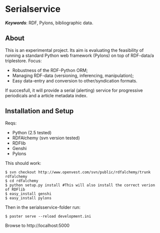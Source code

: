 Serialservice
=============

***Keywords***: RDF, Pylons, bibliographic data.

About
-----

This is an experimental project. Its aim is evaluating the feasibility of running a standard Python web framework (Pylons) on top of RDF-data/a triplestore. Focus:

* Robustness of the RDF-Python ORM;
* Managing RDF-data (versioning, inferencing, manipulation);
* Easy data-entry and conversion to other/syndication formats.

If succesfull, it will provide a serial (alerting) service for progressive periodicals and a article metadata index.

Installation and Setup
----------------------

Reqs:

* Python (2.5 tested)
* RDFAlchemy (svn version tested)
* RDFlib
* Genshi
* Pylons

This should work:

    $ svn checkout http://www.openvest.com/svn/public/rdfalchemy/trunk  rdfalchemy
    $ cd rdfalchemy
    $ python setup.py install #This will also install the correct verion of RDFlib
    $ easy_install genshi
    $ easy_install pylons

Then in the serialsservice-folder run:
    
    $ paster serve --reload development.ini 
    
Browse to http://localhost:5000
